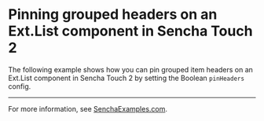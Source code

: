 # Pinning grouped headers on an Ext.List component in Sencha Touch 2 #

The following example shows how you can pin grouped item headers on an Ext.List component in Sencha Touch 2 by setting the Boolean `pinHeaders` config.

---

For more information, see [SenchaExamples.com](http://senchaexamples.com/2012/03/01/pinning-grouped-headers-on-an-ext-list-component-in-sencha-touch-2/).
